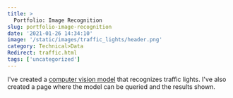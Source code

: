 ```yaml
---
title: >
  Portfolio: Image Recognition
slug: portfolio-image-recognition
date: '2021-01-26 14:34:10'
image: '/static/images/traffic_lights/header.png'
category: Technical>Data
Redirect: traffic.html
tags: ['uncategorized']
---
```


I've created a [computer vision
model](https://python-blog.johnmathews.is/traffic.html) that recognizes
traffic lights. I've also created a page where the model can be queried and the
results shown.
